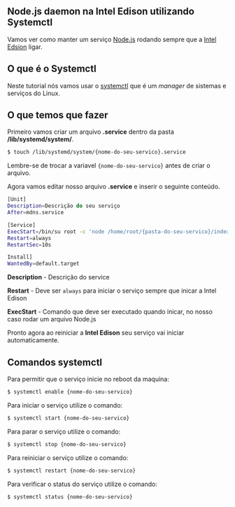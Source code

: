 ## Node.js daemon na Intel Edison utilizando Systemctl

Vamos ver como manter um serviço [Node.js](http://nodejs.org/) rodando sempre que a [Intel Edsion](https://en.wikipedia.org/wiki/Intel_Edison) ligar.


## O que é o Systemctl

Neste tutorial nós vamos usar o [systemctl](https://wiki.archlinux.org/index.php/Systemd) que é um *manager* de sistemas e serviços do Linux.


## O que temos que fazer

Primeiro vamos criar um arquivo **.service** dentro da pasta **/lib/systemd/system/**.

```bash
$ touch /lib/systemd/system/{nome-do-seu-servico}.service
```

Lembre-se de trocar a variavel ```{nome-do-seu-servico}``` antes de criar o arquivo.


Agora vamos editar nosso arquivo **.service** e inserir o seguinte conteúdo.

```bash
[Unit]
Description=Descrição do seu serviço
After=mdns.service

[Service]
ExecStart=/bin/su root -c 'node /home/root/{pasta-do-seu-servico}/index.js'
Restart=always
RestartSec=10s

Install]
WantedBy=default.target
```

**Description** - Descrição do service

**Restart** - Deve ser ```always``` para iniciar o serviço sempre que inicar a Intel Edison

**ExecStart** - Comando que deve ser executado quando inicar, no nosso caso rodar um arquivo Node.js

Pronto agora ao reiniciar a **Intel Edison** seu serviço vai iniciar automaticamente.


## Comandos systemctl

Para permitir que o serviço inicie no reboot da maquina:

```bash
$ systemctl enable {nome-do-seu-servico}
```

Para iniciar o serviço utilize o comando:

```bash
$ systemctl start {nome-do-seu-servico}
```

Para parar o serviço utilize o comando:

```bash
$ systemctl stop {nome-do-seu-servico}
```

Para reiniciar o serviço utilize o comando:

```bash
$ systemctl restart {nome-do-seu-servico}
```

Para verificar o status do serviço utilize o comando:

```bash
$ systemctl status {nome-do-seu-servico}
```

